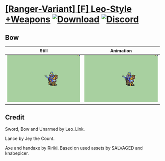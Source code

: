# [\[Ranger-Variant\] \[F\] Leo-Style +Weapons](./) [![Download](https://img.shields.io/badge/Download--red?style=social&logo=github)](https://minhaskamal.github.io/DownGit/#/home?url=https://github.com/Klokinator/FE-Repo/tree/main/Battle%20Animations%2FMounted%20-%20Cavs%2C%20Paladins%2C%20Rangers%2F%5BRanger-Variant%5D%20%5BF%5D%20Leo-Style%20%2BWeapons%2F5.%20Bow) [![Discord](https://img.shields.io/badge/Discord--blue?style=social&logo=discord)](https://discord.gg/C7VNGnyTPA)

## Bow

| Still | Animation |
| :---: | :-------: |
| ![Bow still](./Bow_000.png) | ![Bow](./Bow.gif) |

## Credit

Sword, Bow and Unarmed by Leo_Link.

Lance by Jey the Count.

Axe and handaxe by Ririki. Based on used assets by SALVAGED and knabepicer.
